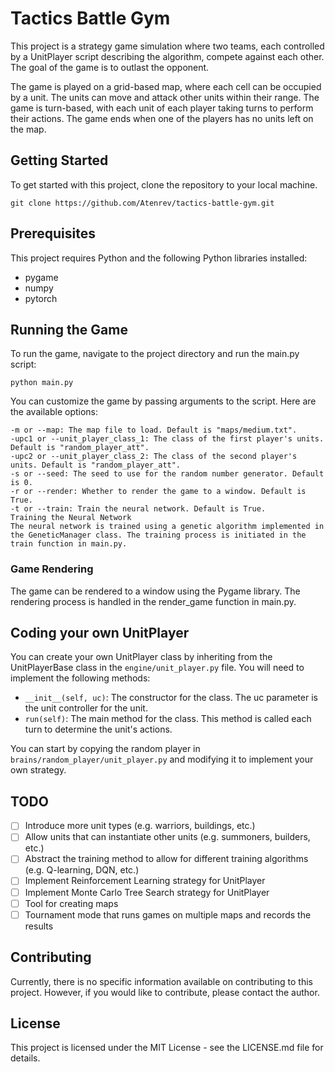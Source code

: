# Tactics Battle Gym
This project is a strategy game simulation where two teams, each controlled by a UnitPlayer script describing the algorithm, compete against each other. The goal of the game is to outlast the opponent. 

The game is played on a grid-based map, where each cell can be occupied by a unit. The units can move and attack other units within their range. The game is turn-based, with each unit of each player taking turns to perform their actions. The game ends when one of the players has no units left on the map.

## Getting Started
To get started with this project, clone the repository to your local machine.

```
git clone https://github.com/Atenrev/tactics-battle-gym.git
```

## Prerequisites
This project requires Python and the following Python libraries installed:

- pygame
- numpy
- pytorch


## Running the Game
To run the game, navigate to the project directory and run the main.py script:

```
python main.py
```

You can customize the game by passing arguments to the script. Here are the available options:

```
-m or --map: The map file to load. Default is "maps/medium.txt".
-upc1 or --unit_player_class_1: The class of the first player's units. Default is "random_player_att".
-upc2 or --unit_player_class_2: The class of the second player's units. Default is "random_player_att".
-s or --seed: The seed to use for the random number generator. Default is 0.
-r or --render: Whether to render the game to a window. Default is True.
-t or --train: Train the neural network. Default is True.
Training the Neural Network
The neural network is trained using a genetic algorithm implemented in the GeneticManager class. The training process is initiated in the train function in main.py.
```

### Game Rendering
The game can be rendered to a window using the Pygame library. The rendering process is handled in the render_game function in main.py.

## Coding your own UnitPlayer
You can create your own UnitPlayer class by inheriting from the UnitPlayerBase class in the ```engine/unit_player.py``` file. You will need to implement the following methods:

- ```__init__(self, uc)```: The constructor for the class. The uc parameter is the unit controller for the unit.
- ```run(self)```: The main method for the class. This method is called each turn to determine the unit's actions.

You can start by copying the random player in ```brains/random_player/unit_player.py``` and modifying it to implement your own strategy.

## TODO
- [ ] Introduce more unit types (e.g. warriors, buildings, etc.)
- [ ] Allow units that can instantiate other units (e.g. summoners, builders, etc.)
- [ ] Abstract the training method to allow for different training algorithms (e.g. Q-learning, DQN, etc.)
- [ ] Implement Reinforcement Learning strategy for UnitPlayer
- [ ] Implement Monte Carlo Tree Search strategy for UnitPlayer
- [ ] Tool for creating maps
- [ ] Tournament mode that runs games on multiple maps and records the results

## Contributing
<!-- Please read CONTRIBUTING.md for details on our code of conduct, and the process for submitting pull requests to us. -->
Currently, there is no specific information available on contributing to this project. However, if you would like to contribute, please contact the author.

## License
This project is licensed under the MIT License - see the LICENSE.md file for details.
